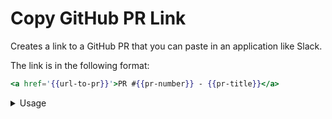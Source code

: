 # Copy GitHub PR Link

Creates a link to a GitHub PR that you can paste in an application like Slack.

The link is in the following format:

```handlebars
<a href='{{url-to-pr}}'>PR #{{pr-number}} - {{pr-title}}</a>
```

<details>
  <summary>Usage</summary>

1. Click the bookmarklet
2. The link will be created offscreen
3. The link will be copied to your clipboard
4. A System Notification will let you know that the link was copied
5. The notification will close after 5 seconds
6. Paste the formatted hyperlink in the application of your choice

</details>
